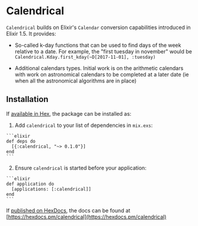# Calendrical

`Calendrical` builds on Elixir's `Calendar` conversion capabilities introduced in Elixir 1.5.  It provides:

* So-called k-day functions that can be used to find days of the week relative to a date.  For example, the "first tuesday in november" would be `Calendrical.Kday.first_kday(~D[2017-11-01], :tuesday)`

* Additional calendars types. Initial work is on the arithmetic calendars with work on astronomical calendars to be completed at a later date (ie when all the astronomical algorithms are in place)

## Installation

If [available in Hex](https://hex.pm/docs/publish), the package can be installed as:

  1. Add `calendrical` to your list of dependencies in `mix.exs`:

    ```elixir
    def deps do
      [{:calendrical, "~> 0.1.0"}]
    end
    ```

  2. Ensure `calendrical` is started before your application:

    ```elixir
    def application do
      [applications: [:calendrical]]
    end
    ```

If [published on HexDocs](https://hex.pm/docs/tasks#hex_docs), the docs can
be found at [https://hexdocs.pm/calendrical](https://hexdocs.pm/calendrical)

